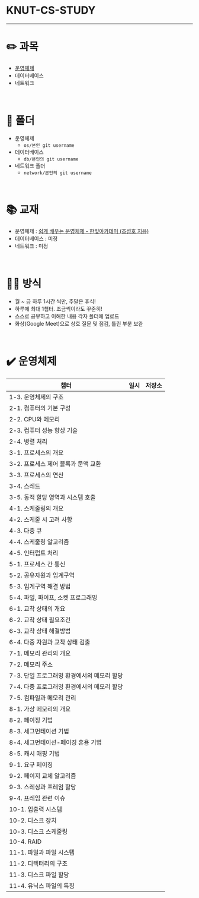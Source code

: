 # KNUT-CS-STUDY

<hr>

# ✏️ 과목

- [운영체제](#%EF%B8%8F-운영체제)
- 데이터베이스
- 네트워크

<br>

# 📁 폴더

- 운영체제
  - `os/본인 git username`
- 데이터베이스
  - `db/본인의 git username`
- 네트워크 폴더
  - `network/본인의 git username`

<br>

# 📚 교재

- 운영체제 : [쉽게 배우는 운영체제 - 한빛아카데미 (조성호 지음)](http://www.yes24.com/Product/Goods/62054527)
- 데이터베이스 : 미정
- 네트워크 : 미정

<br>

# 👨‍💻 방식

- 월 ~ 금 하루 1시간 씩만, 주말은 휴식!
- 하루에 최대 1챕터. 조금씩이라도 꾸준히!
- 스스로 공부하고 이해한 내용 각자 폴더에 업로드
- 화상(Google Meet)으로 상호 질문 및 점검, 틀린 부분 보완

<br>

# ✔️ 운영체제

| 챕터                                        | 일시 | 저장소 |
| ------------------------------------------- | :--: | ------ |
| 1-3. 운영체제의 구조                        |      |        |
| 2-1. 컴퓨터의 기본 구성                     |      |        |
| 2-2. CPU와 메모리                           |      |        |
| 2-3. 컴퓨터 성능 향상 기술                  |      |        |
| 2-4. 병렬 처리                              |      |        |
| 3-1. 프로세스의 개요                        |      |        |
| 3-2. 프로세스 제어 블록과 문맥 교환       |      |        |
| 3-3. 프로세스의 연산                        |      |        |
| 3-4. 스레드                                 |      |        |
| 3-5. 동적 할당 영역과 시스템 호출           |      |        |
| 4-1. 스케줄링의 개요                        |      |        |
| 4-2. 스케줄 시 고려 사항                    |      |        |
| 4-3. 다중 큐                                |      |        |
| 4-4. 스케줄링 알고리즘                      |      |        |
| 4-5. 인터럽트 처리                          |      |        |
| 5-1. 프로세스 간 통신                       |      |        |
| 5-2. 공유자원과 임계구역                    |      |        |
| 5-3. 임계구역 해결 방법                     |      |        |
| 5-4. 파일, 파이프, 소켓 프로그래밍          |      |        |
| 6-1. 교착 상태의 개요                       |      |        |
| 6-2. 교착 상태 필요조건                     |      |        |
| 6-3. 교착 상태 해결방법                     |      |        |
| 6-4. 다중 자원과 교착 상태  검출            |      |        |
| 7-1. 메모리 관리의 개요                     |      |        |
| 7-2. 메모리 주소                            |      |        |
| 7-3. 단일 프로그래밍 환경에서의 메모리 할당 |      |        |
| 7-4. 다중 프로그래밍 환경에서의 메모리 할당 |      |        |
| 7-5. 컴파일과 메모리 관리                   |      |        |
| 8-1. 가상 메모리의 개요                     |      |        |
| 8-2. 페이징 기법                            |      |        |
| 8-3. 세그먼테이션 기법                      |      |        |
| 8-4. 세그먼테이션-페이징 혼용 기법          |      |        |
| 8-5. 캐시 매핑 기법                         |      |        |
| 9-1. 요구 페이징                            |      |        |
| 9-2. 페이지 교체 알고리즘                   |      |        |
| 9-3. 스레싱과 프레임 할당                   |      |        |
| 9-4. 프레임 관련 이슈                       |      |        |
| 10-1. 입출력 시스템                         |      |        |
| 10-2. 디스크 장치                           |      |        |
| 10-3. 디스크 스케줄링                       |      |        |
| 10-4. RAID                                  |      |        |
| 11-1. 파일과 파일 시스템                    |      |        |
| 11-2. 디렉터리의 구조                       |      |        |
| 11-3. 디스크 파일 할당                      |      |        |
| 11-4. 유닉스 파일의 특징                    |      |        |


